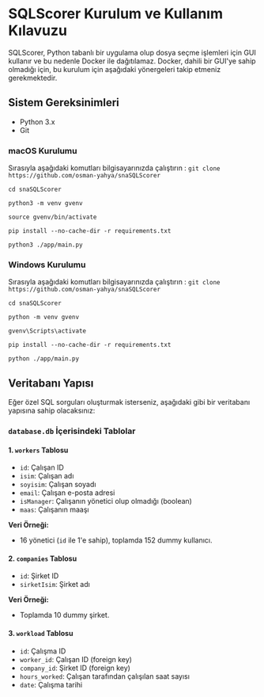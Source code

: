 # SQLScorer Kurulum ve Kullanım Kılavuzu

SQLScorer, Python tabanlı bir uygulama olup dosya seçme işlemleri için GUI kullanır ve bu nedenle Docker ile dağıtılamaz. Docker, dahili bir GUI'ye sahip olmadığı için, bu kurulum için aşağıdaki yönergeleri takip etmeniz gerekmektedir.

## Sistem Gereksinimleri

- Python 3.x
- Git

### macOS Kurulumu

Sırasıyla aşağıdaki komutları bilgisayarınızda çalıştırın :
`git clone https://github.com/osman-yahya/snaSQLScorer`

`cd snaSQLScorer`

`python3 -m venv gvenv`

`source gvenv/bin/activate`

`pip install --no-cache-dir -r requirements.txt`

`python3 ./app/main.py`

### Windows Kurulumu

Sırasıyla aşağıdaki komutları bilgisayarınızda çalıştırın :
`git clone https://github.com/osman-yahya/snaSQLScorer`

`cd snaSQLScorer`

`python -m venv gvenv`

`gvenv\Scripts\activate`

`pip install --no-cache-dir -r requirements.txt`

`python ./app/main.py`

## Veritabanı Yapısı

Eğer özel SQL sorguları oluşturmak isterseniz, aşağıdaki gibi bir veritabanı yapısına sahip olacaksınız:

### `database.db` İçerisindeki Tablolar

#### 1. `workers` Tablosu
- `id`: Çalışan ID
- `isim`: Çalışan adı
- `soyisim`: Çalışan soyadı
- `email`: Çalışan e-posta adresi
- `isManager`: Çalışanın yönetici olup olmadığı (boolean)
- `maas`: Çalışanın maaşı

**Veri Örneği:**
- 16 yönetici (`id` ile 1'e sahip), toplamda 152 dummy kullanıcı.

#### 2. `companies` Tablosu
- `id`: Şirket ID
- `sirketIsim`: Şirket adı

**Veri Örneği:**
- Toplamda 10 dummy şirket.

#### 3. `workload` Tablosu
- `id`: Çalışma ID
- `worker_id`: Çalışan ID (foreign key)
- `company_id`: Şirket ID (foreign key)
- `hours_worked`: Çalışan tarafından çalışılan saat sayısı
- `date`: Çalışma tarihi
